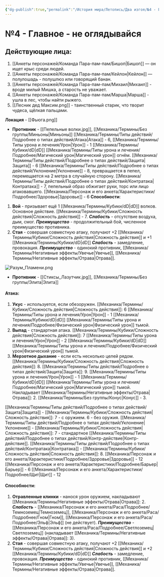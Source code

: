 ```yaml
---
{"dg-publish":true,"permalink":"/История мира/Летопись/Два изгоя/№4 - Главное - не оглядывайся/","noteIcon":"","created":"2025-08-21T13:47:42.710+03:00","updated":"2025-08-27T13:52:44.569+03:00"}
---
```


# №4 - Главное - не оглядывайся
## Действующие лица:
1. [[Анкеты персонажей/Команда Пара-пам-пам/Бишоп\|Бишоп]] — он ищет крыс среди людей.
2. [[Анкеты персонажей/Команда Пара-пам-пам/Кейлон\|Кейлон]] — полулошадь - полушлюз или говорящий банан.
3. [[Анкеты персонажей/Команда Пара-пам-пам/Михаил\|Михаил]] - вроде милый Мишка, а старость не уважает.
4. [[Анкеты персонажей/Команда Пара-пам-пам/Марша\|Марша]] - ушла в лес, чтобы найти рыжего. 
5. [[Лесник дед Максим.png]] - таинственный старик, что творит чудеса, щёлкая пальцами.


**Локация** - [[Фьюга.png]] 



<div class="transclusion internal-embed is-loaded"><div class="markdown-embed">



- **Противник** - [[Пепельные волки.jpg]], [[Механика/Термины/Без группы/Миньоны\|Миньоны]]
[[Механика/Термины/Типы действий/Подробнее о типах действий/Атака\|Атака]] - 6, [[Механика/Термины/Типы урона и лечения/Урон\|Урон]] - 1 [[Механика/Термины/Кубики/dD\|dD]] [[Механика/Термины/Типы урона и лечения/Подробнее/Магический урон\|Магический урон]] огнём. 
[[Механика/Термины/Типы действий/Подробнее о типах действий/Защита\|Защита]] - 6
[[Механика/Термины/Типы действий/Подробнее о типах действий/Уклонение\|Уклонение]] - 8, превращается в пепел, перемещается на 2 метра в случайную сторону. 
[[Механика/Термины/Типы действий/Подробнее о типах действий/Контратака\|Контратака]] - 7, пепельный образ обжигает руки, торс или лицо атаковавшего. 
[[Механика/Персонаж и его анкета/Характеристики/Подробнее/Здоровье\|Здоровье]] - 6
**Способности**:
1. **Вой** - призывает ещё 1 [[Механика/Термины/Кубики/dD\|dD]] волков. Основное действие.  [[Механика/Термины/Кубики/Сложность действия\|Сложность действия]] - 7.
***Слабость*** - отсутствие воздуха, дым, смог. 
***Преимущество*** - продолжительный бой, численное преимущество противника. 
2. **Стая** - совершая совместную атаку, получают +2 [[Механика/Термины/Кубики/Сложность действия\|Сложность действия]] и +1 [[Механика/Термины/Кубики/dD\|dD]]
***Слабость*** - замедление, провокация. 
***Преимущество*** - одинокий противник, [[Механика/Термины/Негативные эффекты/Увечье\|Увечье]], [[Механика/Термины/Негативные эффекты/Отрава\|Отрава]].

</div></div>



![Разум_Пламени.png](/img/user/system/img/%D0%90%D1%80%D1%82%D0%B5%D1%84%D0%B0%D0%BA%D1%82%D1%8B/%D0%A0%D0%B0%D0%B7%D1%83%D0%BC_%D0%9F%D0%BB%D0%B0%D0%BC%D0%B5%D0%BD%D0%B8.png)



<div class="transclusion internal-embed is-loaded"><div class="markdown-embed">



- **Противник** - [[Стиксы_Лазутчик.jpg]], [[Механика/Термины/Без группы/Элита\|Элита]]
#### Атака:
1. **Укус** - используется, если обезоружен. 
[[Механика/Термины/Кубики/Сложность действия\|Сложность действия]]: 6
[[Механика/Термины/Типы урона и лечения/Урон\|Урон]] - 1 [[Механика/Термины/Кубики/dD\|dD]] [[Механика/Термины/Типы урона и лечения/Подробнее/Физический урон\|Физический урон]] тьмой. 
2. **Выпад** - стандартная атака. 
[[Механика/Термины/Кубики/Сложность действия\|Сложность действия]]: 7
[[Механика/Термины/Типы урона и лечения/Урон\|Урон]] - 2 [[Механика/Термины/Кубики/dD\|dD]] [[Механика/Термины/Типы урона и лечения/Подробнее/Физический урон\|Физический урон]] тьмой. 
3. **Мерзотное дыхание** - если есть несколько целей рядом.
[[Механика/Термины/Кубики/Сложность действия\|Сложность действия]]: 8. [[Механика/Термины/Типы действий/Подробнее о типах действий/Защита\|Защита]]: 9.
[[Механика/Термины/Типы урона и лечения/Урон\|Урон]] - 1 [[Механика/Термины/Кубики/dD\|dD]] [[Механика/Термины/Типы урона и лечения/Подробнее/Магический урон\|Магический урон]] тьмой. Накладывает [[Механика/Термины/Негативные эффекты/Отрава\|Отрава]]: 2.
[[Механика/Термины/Без группы/Конус\|Конус]] - 3.


[[Механика/Термины/Типы действий/Подробнее о типах действий/Защита\|Защита]] - [[Механика/Термины/Кубики/Сложность действия\|Сложность действия]]: 7 - с оружием. 6 - без оружия.
[[Механика/Термины/Типы действий/Подробнее о типах действий/Уклонение\|Уклонение]] - [[Механика/Термины/Кубики/Сложность действия\|Сложность действия]]: 7 - стандартное [[Механика/Термины/Типы действий/Подробнее о типах действий/Контр-действие\|Контр-действие]]. 
[[Механика/Термины/Типы действий/Подробнее о типах действий/Контратака\|Контратака]] - [[Механика/Термины/Кубики/Сложность действия\|Сложность действия]]: 8. 
[[Механика/Персонаж и его анкета/Характеристики/Подробнее/Здоровье\|Здоровье]] - 12
[[Механика/Персонаж и его анкета/Характеристики/Подробнее/Барьер\|Барьер]] - 6
[[Механика/Персонаж и его анкета/Характеристики/Подробнее/Щит\|Щит]] - 12
#### Способности:
1. **Отравленные клинки** - нанося урон оружием, накладывают [[Механика/Термины/Негативные эффекты/Отрава\|Отрава]]: 2. 
***Слабость*** - [[Механика/Персонаж и его анкета/Раса/Подробнее/Темноземец\|Темноземец]], [[Механика/Персонаж и его анкета/Раса/Подробнее/Гном\|Гном]], [[Механика/Персонаж и его анкета/Раса/Подробнее/Эльф\|Эльф]] (не действует). 
***Преимущество*** - [[Механика/Персонаж и его анкета/Раса/Подробнее/Светлоземец\|Светлоземец]] (накладывает [[Механика/Термины/Негативные эффекты/Отрава\|Отрава]]: 3). 
2. **Стая** - совершая совместную атаку, получают +2 [[Механика/Термины/Кубики/Сложность действия\|Сложность действия]] и +2 [[Механика/Термины/Кубики/dD\|dD]]
***Слабость*** - замедление, провокация. 
***Преимущество*** - одинокий противник, [[Механика/Термины/Негативные эффекты/Увечье\|Увечье]], [[Механика/Термины/Негативные эффекты/Отрава\|Отрава]]. 

</div></div>

